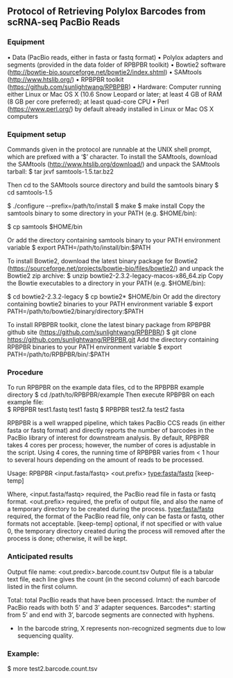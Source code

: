 ## Protocol of Retrieving Polylox Barcodes from scRNA-seq PacBio Reads

### Equipment
• Data (PacBio reads, either in fasta or fastq format)
• Polylox adapters and segments (provided in the data folder of RPBPBR toolkit)
• Bowtie2 software (http://bowtie-bio.sourceforge.net/bowtie2/index.shtml)
• SAMtools (http://www.htslib.org/)
• RPBPBR toolkit (https://github.com/sunlightwang/RPBPBR) 
• Hardware: Computer running either Linux or Mac OS X (10.6 Snow Leopard or later; at least 4 GB of RAM (8 GB per core preferred); at least quad-core CPU
• Perl (https://www.perl.org/) by default already installed in Linux or Mac OS X computers

### Equipment setup
Commands given in the protocol are runnable at the UNIX shell prompt, which are prefixed with a ‘$’ character. 
To install the SAMtools, download the SAMtools (http://www.htslib.org/download/) and unpack the SAMtools tarball: 
$ tar jxvf samtools-1.5.tar.bz2 

Then cd to the SAMtools source directory and build the samtools binary
$ cd samtools-1.5

$ ./configure --prefix=/path/to/install
$ make
$ make install
Copy the samtools binary to some directory in your PATH (e.g. $HOME/bin):

$ cp samtools $HOME/bin

Or add the directory containing samtools binary to your PATH environment variable
$ export PATH=/path/to/install/bin:$PATH 

To install Bowtie2, download the latest binary package for Bowtie2 (https://sourceforge.net/projects/bowtie-bio/files/bowtie2/) and unpack the Bowtie2 zip archive:
$ unzip bowtie2-2.3.2-legacy-macos-x86_64.zip
Copy the Bowtie executables to a directory in your PATH (e.g. $HOME/bin):

$ cd bowtie2-2.3.2-legacy
$ cp bowtie2* $HOME/bin 
Or add the directory containing bowtie2 binaries to your PATH environment variable
$ export PATH=/path/to/bowtie2/binary/directory:$PATH 

To install RPBPBR toolkit, clone the latest binary package from RPBPBR github site (https://github.com/sunlightwang/RPBPBR/) 
$ git clone https://github.com/sunlightwang/RPBPBR.git
Add the directory containing RPBPBR binaries to your PATH environment variable
$ export PATH=/path/to/RPBPBR/bin/:$PATH 

### Procedure
 
To run RPBPBR on the example data files, cd to the RPBPBR example directory
$ cd /path/to/RPBPBR/example
Then execute RPBPBR on each example file:  
$ RPBPBR test1.fastq test1 fastq
$ RPBPBR test2.fa test2 fasta

RPBPBR is a well wrapped pipeline, which takes PacBio CCS reads (in either fasta or fastq format) and directly reports the number of barcodes in the PacBio library of interest for downstream analysis. By default, RPBPBR takes 4 cores per process; however, the number of cores is adjustable in the script. Using 4 cores, the running time of RPBPBR varies from < 1 hour to several hours depending on the amount of reads to be processed. 

Usage: RPBPBR <input.fasta/fastq> <out.prefix> <type:fasta/fastq> [keep-temp] 

Where, 
<input.fasta/fastq> required, the PacBio read file in fasta or fastq format. 
<out.prefix> required, the prefix of output file, and also the name of a temporary directory to be created during the process. 
<type:fasta/fastq> required, the format of the PacBio read file, only can be fasta or fastq, other formats not acceptable. 
[keep-temp] optional, if not specified or with value 0, the temporary directory created during the process will removed after the process is done; otherwise, it will be kept. 

### Anticipated results

Output file name: <out.predix>.barcode.count.tsv 
Output file is a tabular text file, each line gives the count (in the second column) of each barcode listed in the first column. 

Total: total PacBio reads that have been processed. 
Intact: the number of PacBio reads with both 5’ and 3’ adapter sequences. 
Barcodes*: starting from 5’ and end with 3’, barcode segments are connected with hyphens. 
* In the barcode string, X represents non-recognized segments due to low sequencing quality. 

### Example: 
$ more test2.barcode.count.tsv 



